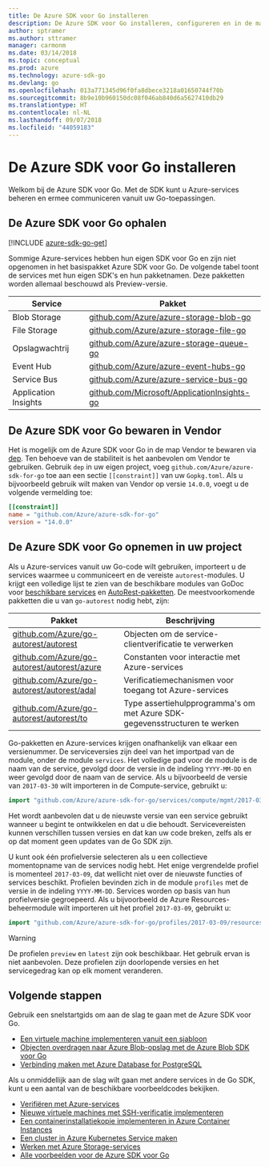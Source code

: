 ```yaml
---
title: De Azure SDK voor Go installeren
description: De Azure SDK voor Go installeren, configureren en in de map Vendor bewaren.
author: sptramer
ms.author: sttramer
manager: carmonm
ms.date: 03/14/2018
ms.topic: conceptual
ms.prod: azure
ms.technology: azure-sdk-go
ms.devlang: go
ms.openlocfilehash: 013a771345d96f0fa8dbece3218a01650744f70b
ms.sourcegitcommit: 8b9e10b960150dc08f046ab840d6a5627410db29
ms.translationtype: HT
ms.contentlocale: nl-NL
ms.lasthandoff: 09/07/2018
ms.locfileid: "44059183"
---
```

# <a name="install-the-azure-sdk-for-go"></a>De Azure SDK voor Go installeren

Welkom bij de Azure SDK voor Go. Met de SDK kunt u Azure-services beheren en ermee communiceren vanuit uw Go-toepassingen.

## <a name="get-the-azure-sdk-for-go"></a>De Azure SDK voor Go ophalen

[!INCLUDE [azure-sdk-go-get](includes/azure-sdk-go-get.md)]

Sommige Azure-services hebben hun eigen SDK voor Go en zijn niet opgenomen in het basispakket Azure SDK voor Go. De volgende tabel toont de services met hun eigen SDK's en hun pakketnamen. Deze pakketten worden allemaal beschouwd als Preview-versie.

| Service | Pakket |
|---------|---------|
| Blob Storage | [github.com/Azure/azure-storage-blob-go](https://github.com/Azure/azure-storage-blob-go) |
| File Storage | [github.com/Azure/azure-storage-file-go](https://github.com/Azure/azure-storage-file-go) |
| Opslagwachtrij | [github.com/Azure/azure-storage-queue-go](https://github.com/Azure/azure-storage-queue-go) |
| Event Hub | [github.com/Azure/azure-event-hubs-go](https://github.com/Azure/azure-event-hubs-go) |
| Service Bus | [github.com/Azure/azure-service-bus-go](https://github.com/Azure/azure-service-bus-go) |
| Application Insights | [github.com/Microsoft/ApplicationInsights-go](https://github.com/Microsoft/ApplicationInsights-go) |

## <a name="vendor-the-azure-sdk-for-go"></a>De Azure SDK voor Go bewaren in Vendor

Het is mogelijk om de Azure SDK voor Go in de map Vendor te bewaren via [dep](https://github.com/golang/dep). Ten behoeve van de stabiliteit is het aanbevolen om Vendor te gebruiken. Gebruik `dep` in uw eigen project, voeg `github.com/Azure/azure-sdk-for-go` toe aan een sectie `[[constraint]]` van uw `Gopkg.toml`. Als u bijvoorbeeld gebruik wilt maken van Vendor op versie `14.0.0`, voegt u de volgende vermelding toe:

```toml
[[constraint]]
name = "github.com/Azure/azure-sdk-for-go"
version = "14.0.0"
```

## <a name="include-the-azure-sdk-for-go-in-your-project"></a>De Azure SDK voor Go opnemen in uw project

Als u Azure-services vanuit uw Go-code wilt gebruiken, importeert u de services waarmee u communiceert en de vereiste `autorest`-modules.
U krijgt een volledige lijst te zien van de beschikbare modules van GoDoc voor [beschikbare services](https://godoc.org/github.com/Azure/azure-sdk-for-go) en [AutoRest-pakketten](https://godoc.org/github.com/Azure/go-autorest). De meestvoorkomende pakketten die u van `go-autorest` nodig hebt, zijn:

| Pakket | Beschrijving |
|---------|-------------|
| [github.com/Azure/go-autorest/autorest][autorest] | Objecten om de service-clientverificatie te verwerken |
| [github.com/Azure/go-autorest/autorest/azure][autorest/azure] | Constanten voor interactie met Azure-services |
| [github.com/Azure/go-autorest/autorest/adal][autorest/adal] | Verificatiemechanismen voor toegang tot Azure-services |
| [github.com/Azure/go-autorest/autorest/to][autorest/to] | Type assertiehulpprogramma's om met Azure SDK-gegevensstructuren te werken |

[autorest]: https://godoc.org/github.com/Azure/go-autorest/autorest
[autorest/azure]: https://godoc.org/github.com/Azure/go-autorest/autorest/azure
[autorest/adal]: https://godoc.org/github.com/Azure/go-autorest/autorest/adal
[autorest/to]: https://godoc.org/github.com/Azure/go-autorest/autorest/to

Go-pakketten en Azure-services krijgen onafhankelijk van elkaar een versienummer. De serviceversies zijn deel van het importpad van de module, onder de module `services`. Het volledige pad voor de module is de naam van de service, gevolgd door de versie in de indeling `YYYY-MM-DD` en weer gevolgd door de naam van de service. Als u bijvoorbeeld de versie van `2017-03-30` wilt importeren in de Compute-service, gebruikt u:

```go
import "github.com/Azure/azure-sdk-for-go/services/compute/mgmt/2017-03-30/compute"
```

Het wordt aanbevolen dat u de nieuwste versie van een service gebruikt wanneer u begint te ontwikkelen en dat u die behoudt.
Servicevereisten kunnen verschillen tussen versies en dat kan uw code breken, zelfs als er op dat moment geen updates van de Go SDK zijn.

U kunt ook één profielversie selecteren als u een collectieve momentopname van de services nodig hebt. Het enige vergrendelde profiel is momenteel `2017-03-09`, dat wellicht niet over de nieuwste functies of services beschikt. Profielen bevinden zich in de module `profiles` met de versie in de indeling `YYYY-MM-DD`. Services worden op basis van hun profielversie gegroepeerd. Als u bijvoorbeeld de Azure Resources-beheermodule wilt importeren uit het profiel `2017-03-09`, gebruikt u:

```go
import "github.com/Azure/azure-sdk-for-go/profiles/2017-03-09/resources/mgmt/resources"
```

> [!WARNING]
> De profielen `preview` en `latest` zijn ook beschikbaar. Het gebruik ervan is niet aanbevolen. Deze profielen zijn doorlopende versies en het servicegedrag kan op elk moment veranderen.

## <a name="next-steps"></a>Volgende stappen

Gebruik een snelstartgids om aan de slag te gaan met de Azure SDK voor Go.

* [Een virtuele machine implementeren vanuit een sjabloon](azure-sdk-go-qs-vm.md)
* [Objecten overdragen naar Azure Blob-opslag met de Azure Blob SDK voor Go](/azure/storage/blobs/storage-quickstart-blobs-go?toc=%2fgo%2fazure%2ftoc.json)
* [Verbinding maken met Azure Database for PostgreSQL](/azure/postgresql/connect-go?toc=%2fgo%2fazure%2ftoc.json)

Als u onmiddellijk aan de slag wilt gaan met andere services in de Go SDK, kunt u een aantal van de beschikbare voorbeeldcodes bekijken.

* [Verifiëren met Azure-services](https://github.com/Azure-Samples/azure-sdk-for-go-samples/tree/master/iam)
* [Nieuwe virtuele machines met SSH-verificatie implementeren](https://github.com/Azure-Samples/azure-sdk-for-go-samples/tree/master/compute)
* [Een containerinstallatiekopie implementeren in Azure Container Instances](https://github.com/Azure-Samples/azure-sdk-for-go-samples/tree/master/containerinstance)
* [Een cluster in Azure Kubernetes Service maken](https://github.com/Azure-Samples/azure-sdk-for-go-samples/tree/master/containerservice)
* [Werken met Azure Storage-services](https://github.com/Azure-Samples/azure-sdk-for-go-samples/tree/master/storage)
* [Alle voorbeelden voor de Azure SDK voor Go](https://github.com/azure-samples/azure-sdk-for-go-samples)
